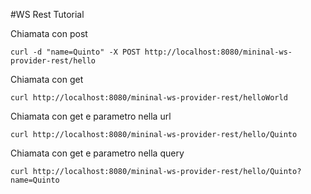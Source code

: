 #WS Rest Tutorial


Chiamata con post

```
curl -d "name=Quinto" -X POST http://localhost:8080/mininal-ws-provider-rest/hello
```

Chiamata con get

```
curl http://localhost:8080/mininal-ws-provider-rest/helloWorld
```

Chiamata con get e parametro nella url

```
curl http://localhost:8080/mininal-ws-provider-rest/hello/Quinto
```

Chiamata con get e parametro nella query

```
curl http://localhost:8080/mininal-ws-provider-rest/hello/Quinto?name=Quinto
```